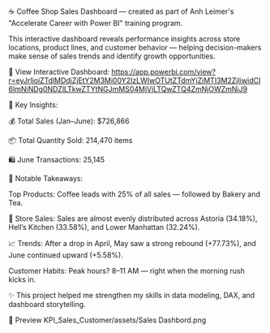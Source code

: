 ☕ Coffee Shop Sales Dashboard — created as part of Anh Leimer's "Accelerate Career with Power BI" training program.

This interactive dashboard reveals performance insights across store locations, product lines, and customer behavior — helping decision-makers make sense of sales trends and identify growth opportunities.

🔗 View Interactive Dashboard: https://app.powerbi.com/view?r=eyJrIjoiZTdlMDdjZjEtY2M3Mi00Y2IzLWIwOTUtZTdmYjZiMTI3M2ZjIiwidCI6ImNiNDg0NDZlLTkwZTYtNGJmMS04MjViLTQwZTQ4ZmNjOWZmNiJ9

📌 Key Insights:

💰 Total Sales (Jan–June): $726,866

📦 Total Quantity Sold: 214,470 items

🛍️ June Transactions: 25,145

🔎 Notable Takeaways:

Top Products: Coffee leads with 25% of all sales — followed by Bakery and Tea.

📍 Store Sales: Sales are almost evenly distributed across Astoria (34.18%), Hell’s Kitchen (33.58%), and Lower Manhattan (32.24%).


📈 Trends: After a drop in April, May saw a strong rebound (+77.73%), and June continued upward (+5.58%).

Customer Habits: Peak hours? 8–11 AM — right when the morning rush kicks in.

✨ This project helped me strengthen my skills in data modeling, DAX, and dashboard storytelling.

📸 Preview
KPI_Sales_Customer/assets/Sales Dashbord.png



